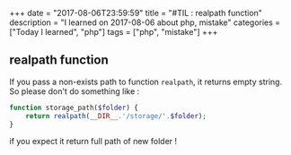 +++
date = "2017-08-06T23:59:59"
title = "#TIL : realpath function"
description = "I learned on 2017-08-06 about php, mistake"
categories = ["Today I learned", "php"]
tags = ["php", "mistake"]
+++



## realpath function

If you pass a non-exists path to function `realpath`, it returns empty string. So please don't do something like :

```php
function storage_path($folder) {
	return realpath(__DIR__.'/storage/'.$folder);
}
```

if you expect it return full path of new folder !
